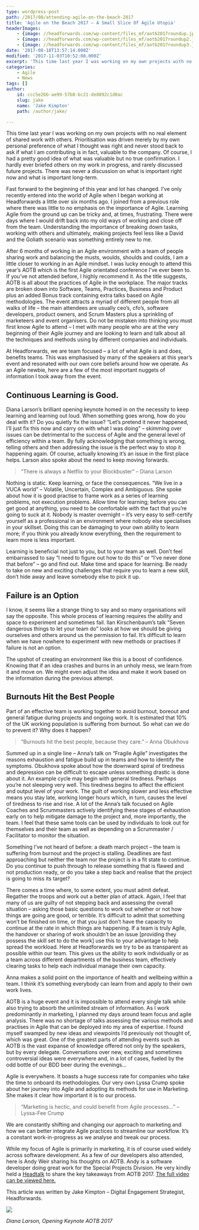 ```yaml
---
type: wordpress-post
path: /2017/08/attending-agile-on-the-beach-2017
title: 'Agile on the Beach 2017 – A Small Slice Of Agile Utopia'
headerImages:
    - {image: //headforwards.com/wp-content/files_mf/aotb2017roundup.jpg, text: 'AOTB – A Small Slice Of Agile Utopia'}
    - {image: //headforwards.com/wp-content/files_mf/aotb2017roundup2.jpg, text: ""}
    - {image: //headforwards.com/wp-content/files_mf/aotb2017roundup3.jpg, text: ""}
date: '2017-08-18T13:57:14.000Z'
modified: '2017-11-03T10:52:08.000Z'
excerpt: 'This time last year I was working on my own projects with no real element of shared work with others. Prioritisation was driven merely by my own personal preference of what I thought was right and never stood back to ask if what I am contributing is in fact, valuable to the company. Of course, …'
categories:
    - Agile
    - News
tags: []
author:
    id: ccc5e2bb-ae99-57b8-bc21-de8892c1d0ac
    slug: jake
    name: 'Jake Kimpton'
    path: /author/jake/

---
```

This time last year I was working on my own projects with no real element of shared work with others. Prioritisation was driven merely by my own personal preference of what I thought was right and never stood back to ask if what I am contributing is in fact, valuable to the company. Of course, I had a pretty good idea of what was valuable but no true confirmation. I hardly ever briefed others on my work in progress, and rarely discussed future projects. There was never a discussion on what is important right now and what is important long-term.

Fast forward to the beginning of this year and lot has changed. I’ve only recently entered into the world of Agile when I began working at Headforwards a little over six months ago. I joined from a previous role where there was little to no emphasis on the importance of Agile. Learning Agile from the ground up can be tricky and, at times, frustrating. There were days where I would drift back into my old ways of working and close off from the team. Understanding the importance of breaking down tasks, working with others and ultimately, making projects feel less like a David and the Goliath scenario was something entirely new to me.

After 6 months of working in an Agile environment with a team of people sharing work and balancing the musts, woulds, shoulds and coulds, I am a little closer to working in an Agile mindset. I was lucky enough to attend this year’s AOTB which is the first Agile orientated conference I’ve ever been to. If you’ve not attended before, I highly recommend it. As the title suggests, AOTB is all about the practices of Agile in the workplace. The major tracks are broken down into Software, Teams, Practices, Business and Product plus an added Bonus track containing extra talks based on Agile methodologies. The event attracts a myriad of different people from all walks of life – the main attendees are usually ceo’s, cfo’s, software developers, product owners, and Scrum Masters plus a sprinkling of marketeers and event organisers. Do not be mistaken into thinking you must first know Agile to attend – I met with many people who are at the very beginning of their Agile journey and are looking to learn and talk about all the techniques and methods using by different companies and individuals.

At Headforwards, we are team focused – a lot of what Agile is and does, benefits teams. This was emphasised by many of the speakers at this year’s event and resonated with our own core beliefs around how we operate. As an Agile newbie, here are a few of the most important nuggets of information I took away from the event.

Continuous Learning is Good.
----------------------------

Diana Larson’s brilliant opening keynote homed in on the necessity to keep learning and learning out loud. When something goes wrong, how do you deal with it? Do you quietly fix the issue? “Let’s pretend it never happened, I’ll just fix this now and carry on with what I was doing” – skimming over issues can be detrimental to the success of Agile and the general level of efficiency within a team. By fully acknowledging that something is wrong, telling others and then addressing the issue is the perfect way to stop it happening again. Of course, actually knowing it’s an issue in the first place helps. Larson also spoke about the need to keep moving forwards.

> “There is always a Netflix to your Blockbuster” – Diana Larson

Nothing is static. Keep learning, or face the consequences. “We live in a VUCA world” – Volatile, Uncertain, Complex and Ambiguous. She spoke about how it is good practise to frame work as a series of learning problems, not execution problems. Allow time for learning; before you can get good at anything, you need to be comfortable with the fact that you’re going to suck at it. Nobody is master overnight – it’s very easy to self-certify yourself as a professional in an environment where nobody else specialises in your skillset. Doing this can be damaging to your own ability to learn more; if you think you already know everything, then the requirement to learn more is less important.

Learning is beneficial not just to you, but to your team as well. Don’t feel embarrassed to say “I need to figure out how to do this” or “I’ve never done that before” – go and find out. Make time and space for learning. Be ready to take on new and exciting challenges that require you to learn a new skill, don’t hide away and leave somebody else to pick it up.

Failure is an Option
--------------------

I know, it seems like a strange thing to say and so many organisations will say the opposite. This whole process of learning requires the ability and space to experiment and sometimes fail. Ilan Kirschenbaum’s talk “Seven dangerous things to let your team do” looks at how we should be giving ourselves and others around us the permission to fail. It’s difficult to learn when we have nowhere to experiment with new methods or practises if failure is not an option.

The upshot of creating an environment like this is a boost of confidence. Knowing that if an idea crashes and burns in an unholy mess, we learn from it and move on. We might even adjust the idea and make it work based on the information during the previous attempt.

Burnouts Hit the Best People
----------------------------

Part of an effective team is working together to avoid burnout, boreout and general fatigue during projects and ongoing work. It is estimated that 10% of the UK working population is suffering from burnout. So what can we do to prevent it? Why does it happen?

> “Burnouts hit the best people, because they care.” – Anna Obukhova

Summed up in a single line – Anna’s talk on “Fragile Agile” investigates the reasons exhaustion and fatigue build up in teams and how to identify the symptoms. Obukhova spoke about how the downward spiral of tiredness and depression can be difficult to escape unless something drastic is done about it. An example cycle may begin with general tiredness. Perhaps you’re not sleeping very well. This tiredness begins to affect the efficient and output level of your work. The guilt of working slower and less effective means you stay late, working longer hours which, in turn, causes the level of tiredness to rise and rise. A lot of the Anna’s talk focused on Agile Coaches and Scrummasters actively identifying these stages of exhaustion early on to help mitigate damage to the project and, more importantly, the team. I feel that these same tools can be used by individuals to look out for themselves and their team as well as depending on a Scrummaster / Facilitator to monitor the situation.

Something I’ve not heard of before: a death march project – the team is suffering from burnout and the project is stalling. Deadlines are fast approaching but neither the team nor the project is in a fit state to continue. Do you continue to push through to release something that is flawed and not production ready, or do you take a step back and realise that the project is going to miss its target?

There comes a time where, to some extent, you must admit defeat. Regather the troops and work out a better plan of attack. Again, I feel that many of us are guilty of not stepping back and assessing the overall situation – asking those basic questions to work out whether or not how things are going are good, or terrible. It’s difficult to admit that something won’t be finished on time, or that you just don’t have the capacity to continue at the rate in which things are happening. If a team is truly Agile, the handover or sharing of work shouldn’t be an issue \[providing they possess the skill set to do the work\] use this to your advantage to help spread the workload. Here at Headforwards we try to be as transparent as possible within our team. This gives us the ability to work individually or as a team across different departments of the business team, effectively clearing tasks to help each individual manage their own capacity.

Anna makes a solid point on the importance of health and wellbeing within a team. I think it’s something everybody can learn from and apply to their own work lives.

AOTB is a huge event and it is impossible to attend every single talk while also trying to absorb the unlimited stream of information. As I work predominantly in marketing, I planned my days around team focus and agile analysis. There was no shortage of talks assessing the various methods and practises in Agile that can be deployed into my area of expertise. I found myself swamped by new ideas and viewpoints I’d previously not thought of, which was great. One of the greatest parts of attending events such as AOTB is the vast expanse of knowledge offered not only by the speakers, but by every delegate. Conversations over new, exciting and sometimes controversial ideas were everywhere and, in a lot of cases, fueled by the odd bottle of our BDD beer during the evenings…

Agile is everywhere. It boasts a huge success rate for companies who take the time to onboard its methodologies. Our very own Lyssa Crump spoke about her journey into Agile and adopting its methods for use in Marketing. She makes it clear how important it is to our process.

> “Marketing is hectic, and could benefit from Agile processes…” – Lyssa-Fee Crump

We are constantly shifting and changing our approach to marketing and how we can better integrate Agile practices to streamline our workflow. It’s a constant work-in-progress as we analyse and tweak our process.

While my focus of Agile is primarily in marketing, it is of course used widely across software development. As a few of our developers also attended, here is Andy Weir sharing his thoughts on AOTB. Andy is a software developer doing great work for the Special Projects Division. He very kindly held a [Headtalk](https://www.youtube.com/watch?v=MrdsWOBh4P8) to share the key takeaways from AOTB 2017. [The full video can be viewed here.](https://www.youtube.com/watch?v=MrdsWOBh4P8)

This article was written by Jake Kimpton – Digital Engagement Strategist, Headforwards.

![](//headforwards.com/wp-content/uploads/2017/08/aotb-2017.jpg)

_Diana Larson, Opening Keynote AOTB 2017_
